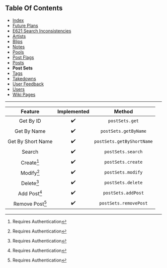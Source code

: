 ## Table Of Contents
- [Index](README.md)
- [Future Plans](FuturePlans.md)
- [E621 Search Inconsistencies](E621SearchInconsistencies.md)
- [Artists](Artists.md)
- [Blips](Blips.md)
- [Notes](Notes.md)
- [Pools](Pools.md)
- [Post Flags](PostFlags.md)
- [Posts](Posts.md)
- **Post Sets**
- [Tags](Tags.md)
- [Takedowns](Takedowns.md)
- [User Feedback](UserFeedback.md)
- [Users](Users.md)
- [Wiki Pages](WikiPages.md)

<hr>

|      Feature      | Implemented |           Method          |
|:-----------------:|:-----------:|:-------------------------:|
|     Get By ID     |      ✔️      |       `postSets.get`      |
|    Get By Name    |      ✔️      |    `postSets.getByName`   |
| Get By Short Name |      ✔️      | `postSets.getByShortName` |
|       Search      |      ✔️      |     `postSets.search`     |
|     Create[^1]    |      ✔️      |     `postSets.create`     |
|     Modify[^1]    |      ✔️      |     `postSets.modify`     |
|     Delete[^1]    |      ✔️      |     `postSets.delete`     |
|    Add Post[^1]   |      ✔️      |     `postSets.addPost`    |
|  Remove Post[^1]  |      ✔️      |   `postSets.removePost`   |

[^1]: Requires Authentication
[^2]: Requires Privileged
[^3]: Requires Janitor
[^4]: Requires Moderator
[^5]: Requires Admin

